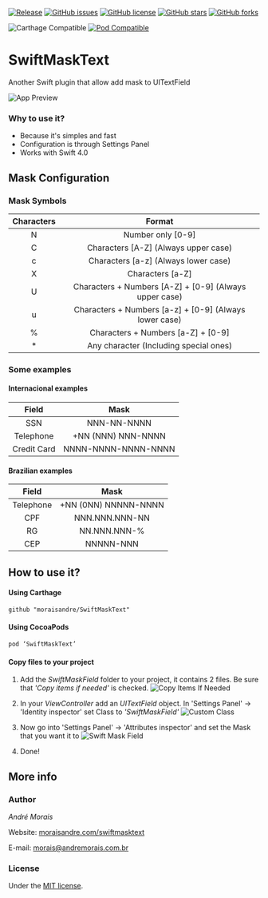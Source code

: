 [![Release](https://img.shields.io/github/release/moraisandre/SwiftMaskText.svg)](https://github.com/moraisandre/SwiftMaskText/releases)
[![GitHub issues](https://img.shields.io/github/issues/moraisandre/SwiftMaskText.svg)](https://github.com/moraisandre/SwiftMaskText/issues)
[![GitHub license](https://img.shields.io/github/license/moraisandre/SwiftMaskText.svg)](https://github.com/moraisandre/SwiftMaskText/blob/master/LICENSE)
[![GitHub stars](https://img.shields.io/github/stars/moraisandre/SwiftMaskText.svg)](https://github.com/moraisandre/SwiftMaskText/stargazers)
[![GitHub forks](https://img.shields.io/github/forks/moraisandre/SwiftMaskText.svg)](https://github.com/moraisandre/SwiftMaskText/network)

![Carthage Compatible](https://img.shields.io/badge/Carthage-compatible-brightgreen.svg)
[![Pod Compatible](https://img.shields.io/badge/pod-v1.0.5-orange.svg)](https://cocoapods.org/pods/SwiftMaskText)

# SwiftMaskText
Another Swift plugin that allow add mask to UITextField

![App Preview](https://github.com/moraisandre/SwiftMaskText/blob/master/Assets/appPreview.png)

### Why to use it?
  * Because it's simples and fast
  * Configuration is through Settings Panel
  * Works with Swift 4.0

## Mask Configuration
### Mask Symbols

| Characters | Format |
|:------------:|:------------------------------:|
| N | Number only [0-9] |
| C | Characters [A-Z] (Always upper case) |
| c | Characters [a-z] (Always lower case) |
| X | Characters [a-Z] |
| U | Characters + Numbers [A-Z] + [0-9] (Always upper case) |
| u | Characters + Numbers [a-z] + [0-9] (Always lower case) |
| % | Characters + Numbers [a-Z] + [0-9] |
| * | Any character (Including special ones) |

### Some examples

#### Internacional examples

| Field | Mask |
|:------------:|:------------------------------:|
| SSN | NNN-NN-NNNN |
| Telephone | +NN (NNN) NNN-NNNN |
| Credit Card | NNNN-NNNN-NNNN-NNNN |

#### Brazilian examples

| Field | Mask |
|:------------:|:------------------------------:|
| Telephone | +NN (0NN) NNNNN-NNNN |
| CPF | NNN.NNN.NNN-NN |
| RG | NN.NNN.NNN-% |
| CEP | NNNNN-NNN |


## How to use it?
#### Using Carthage

  ```
  github "moraisandre/SwiftMaskText"
  ```
#### Using CocoaPods

  ```
  pod ‘SwiftMaskText’
  ```
#### Copy files to your project

1. Add the *SwiftMaskField* folder to your project, it contains 2 files. Be sure that *'Copy items if needed'* is checked.
    ![Copy Items If Needed](https://github.com/moraisandre/SwiftMaskText/blob/master/Assets/CopyItemsIfNeeded.png)

2. In your *ViewController* add an *UITextField* object. In 'Settings Panel' -> 'Identity inspector' set Class to *'SwiftMaskField'*
    ![Custom Class](https://github.com/moraisandre/SwiftMaskText/blob/master/Assets/customClass.png)


3. Now go into 'Settings Panel' -> 'Attributes inspector' and set the Mask that you want it to
    ![Swift Mask Field](https://github.com/moraisandre/SwiftMaskText/blob/master/Assets/swiftMaskField.png)

4. Done!

## More info
### Author
*André Morais*

Website: [moraisandre.com/swiftmasktext](http://moraisandre.com/swiftmasktext/)

E-mail: [morais@andremorais.com.br](mailto:morais@andremorais.com.br?Subject=GitHub%20doubt)

### License
Under the [MIT license](http://www.opensource.org/licenses/MIT).